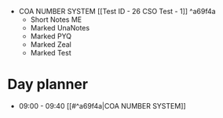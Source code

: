 - COA NUMBER SYSTEM [[Test ID - 26 CSO Test - 1]] ^a69f4a
	- Short Notes ME
	- Marked UnaNotes
	- Marked PYQ
	- Marked Zeal
	- Marked Test

# Day planner

- 09:00 - 09:40 [[#^a69f4a|COA NUMBER SYSTEM]]
